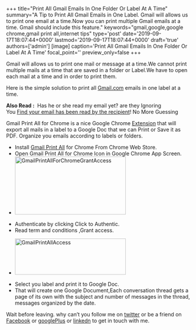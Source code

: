 +++
title="Print All Gmail Emails In One Folder Or Label At A Time"
summary="A Tip to Print All Gmail Emails in One Label. Gmail will allows us to print one email at a time.Now you can print multiple Gmail emails at a time. Gmail should include this feature."
keywords="gmail,google,google chrome,gmail print all,internet tips"
type='post'
date='2019-09-17T18:07:44+0000'
lastmod='2019-09-17T18:07:44+0000'
draft='true'
authors=['admin']
[image]
caption='Print All Gmail Emails In One Folder Or Label At A Time'
focal_point=''
preview_only=false
+++








Gmail will allows us to print one mail or message at a time.We cannot print multiple mails at a time that are saved in a folder or Label.We have to open each mail at a time and in order to print them.

Here is the simple solution to print all <a href="http://www.santafemetals.com/2017/03/www-gmail-com-login.html">Gmail.com</a> emails in one label at a time.

<strong>Also Read :</strong>&nbsp;&nbsp;Has he or she read my email yet? are they Ignoring You&nbsp;<a title="find out when your email has been read by the recipient!" href="https://www.arungudelli.com/2012/08/track-who-opened-your-mails-yesware.html" target="_blank">Find&nbsp;your email has been read by the recipient</a>! No More Guessing

Gmail Print All for Chrome is a nice Google Chrome <a href="https://www.arungudelli.com/2012/08/read-later-fast-chrome-and-mozilla-plug.html" target="_blank">Extension</a> that will export all mails in a label to a Google Doc that we can Print or Save it as PDF. Organize you emails according to labels or folders.

<ul><li>Install <a title="Gmail Print All" href="https://chrome.google.com/webstore/detail/gmail-print-all-for-chrom/kmfcbaaedcknfcojckihmfmolepkpihp?utm_source=chrome-ntp-icon" target="_blank">Gmail Print All</a> for Chrome From Chrome Web Store.</li><li>Open Gmail Print All for Chrome Icon in Google Chrome App Screen.</li><li><a href="https://arun-arungudellicom.netdna-ssl.com/wp-content/uploads/2012/11/GmailPrintAllForChromeGrantAccess.png"><img class="aligncenter size-medium wp-image-465" title="GmailPrintAllForChromeGrantAccess" src="https://arun-arungudellicom.netdna-ssl.com/wp-content/uploads/2012/11/GmailPrintAllForChromeGrantAccess-300x157.png" alt="GmailPrintAllForChromeGrantAccess" width="300" height="157" srcset="https://arun-arungudellicom.netdna-ssl.com/wp-content/uploads/2012/11/GmailPrintAllForChromeGrantAccess-300x157.png 300w, https://arun-arungudellicom.netdna-ssl.com/wp-content/uploads/2012/11/GmailPrintAllForChromeGrantAccess.png 831w" sizes="(max-width: 300px) 100vw, 300px"></a></li></ul>



<ul><li>Authenticate by clicking Click to Authentic.</li><li>Read term and conditions ,Grant access.</li></ul>

<ul><li><a href="https://arun-arungudellicom.netdna-ssl.com/wp-content/uploads/2012/11/GmailPrintAllAccess.png"><img class="aligncenter size-medium wp-image-466" title="GmailPrintAllAccess" src="https://arun-arungudellicom.netdna-ssl.com/wp-content/uploads/2012/11/GmailPrintAllAccess-300x98.png" alt="GmailPrintAllAccess" width="300" height="98" srcset="https://arun-arungudellicom.netdna-ssl.com/wp-content/uploads/2012/11/GmailPrintAllAccess-300x98.png 300w, https://arun-arungudellicom.netdna-ssl.com/wp-content/uploads/2012/11/GmailPrintAllAccess.png 663w" sizes="(max-width: 300px) 100vw, 300px"></a></li></ul>



<ul><li>Select you label and print it to Google Doc.</li><li>That will create one Google Document,Each conversation thread gets a page of its own with the subject and number of messages in the thread, messages organized by the date.</li></ul>







Wait before leaving.
why can’t you follow me on <a href="https://twitter.com/arungudelli" target="_blank">twitter</a> or be a friend on <a href="https://www.facebook.com/gudelliArun" target="_blank">Facebook</a> or <a href="https://plus.google.com/+ArunkumarGudelli" target="_blank">googlePlus</a> or <a href="https://www.linkedin.com/in/arungudelli/" target="_blank">linkedn</a> to get in touch with me.









